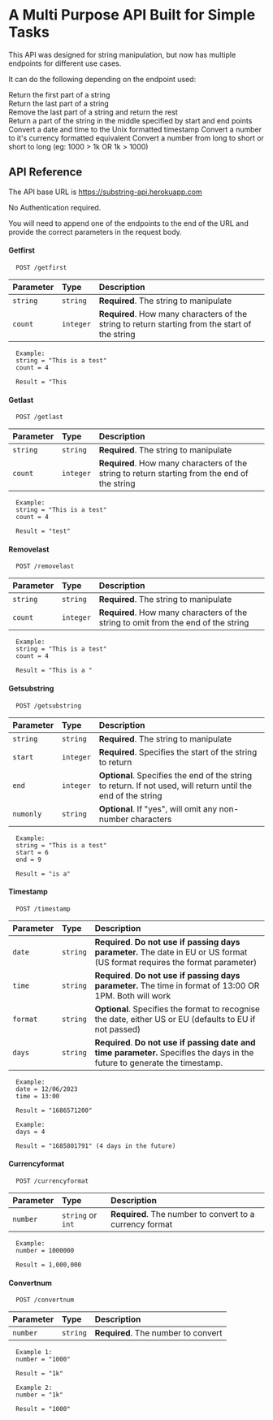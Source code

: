 # A Multi Purpose API Built for Simple Tasks

This API was designed for string manipulation, but now has multiple endpoints for different use cases.

It can do the following depending on the endpoint used:

Return the first part of a string  
Return the last part of a string  
Remove the last part of a string and return the rest  
Return a part of the string in the middle specified by start and end points
Convert a date and time to the Unix formatted timestamp
Convert a number to it's currency formatted equivalent
Convert a number from long to short or short to long (eg: 1000 > 1k OR 1k > 1000)

## API Reference

The API base URL is https://substring-api.herokuapp.com  

No Authentication required.

You will need to append one of the endpoints to the end of the URL and provide the correct parameters in the request body.

#### Getfirst

```
  POST /getfirst
```

| Parameter | Type     | Description                |
| :-------- | :------- | :------------------------- |
| `string` | `string` | **Required**. The string to manipulate |
| `count` | `integer` | **Required**. How many characters of the string to return starting from the start of the string |

```
  Example:
  string = "This is a test"
  count = 4

  Result = "This
```

#### Getlast

```
  POST /getlast
```

| Parameter | Type     | Description                |
| :-------- | :------- | :------------------------- |
| `string` | `string` | **Required**. The string to manipulate |
| `count` | `integer` | **Required**. How many characters of the string to return starting from the end of the string |

```
  Example:
  string = "This is a test"
  count = 4

  Result = "test"
```
#### Removelast

```
  POST /removelast
```

| Parameter | Type     | Description                |
| :-------- | :------- | :------------------------- |
| `string` | `string` | **Required**. The string to manipulate |
| `count` | `integer` | **Required**. How many characters of the string to omit from the end of the string |

```
  Example:
  string = "This is a test"
  count = 4

  Result = "This is a "
```
#### Getsubstring

```
  POST /getsubstring
```

| Parameter | Type     | Description                |
| :-------- | :------- | :------------------------- |
| `string` | `string` | **Required**. The string to manipulate |
| `start` | `integer` | **Required**. Specifies the start of the string to return |
| `end` | `integer` | **Optional**. Specifies the end of the string to return. If not used, will return until the end of the string |
| `numonly` | `string` | **Optional**. If "yes", will omit any non-number characters |

```
  Example:
  string = "This is a test"
  start = 6
  end = 9

  Result = "is a"
```
#### Timestamp

```
  POST /timestamp
```

| Parameter | Type     | Description                |
| :-------- | :------- | :------------------------- |
| `date` | `string` | **Required**. **Do not use if passing days parameter.** The date in EU or US format (US format requires the format parameter) |
| `time` | `string` | **Required**. **Do not use if passing days parameter.** The time in format of 13:00 OR 1PM. Both will work |
| `format` | `string` | **Optional**. Specifies the format to recognise the date, either US or EU (defaults to EU if not passed) |
| `days` | `string` | **Required**. **Do not use if passing date and time parameter.** Specifies the days in the future to generate the timestamp. |

```
  Example:
  date = 12/06/2023
  time = 13:00

  Result = "1686571200"

  Example:
  days = 4

  Result = "1685801791" (4 days in the future)
```
#### Currencyformat

```
  POST /currencyformat
```

| Parameter | Type     | Description                |
| :-------- | :------- | :------------------------- |
| `number` | `string` or `int` | **Required**. The number to convert to a currency format |

```
  Example:
  number = 1000000

  Result = 1,000,000
```
#### Convertnum

```
  POST /convertnum
```

| Parameter | Type     | Description                |
| :-------- | :------- | :------------------------- |
| `number` | `string` | **Required**. The number to convert |

```
  Example 1:
  number = "1000"

  Result = "1k"

  Example 2:
  number = "1k"

  Result = "1000"
```
